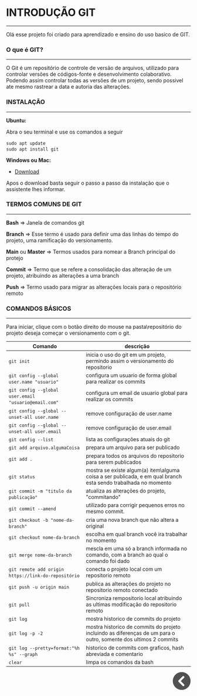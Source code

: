 # **INTRODUÇÃO  GIT** #
---
Olá esse projeto foi criado para aprendizado e ensino do uso basico de GIT.

### **O que é GIT?** ###
---

O Git é um repositório de controle de versão de arquivos, utilizado para controlar versões de códigos-fonte e desenvolvimento colaborativo. Podendo assim controlar todas as versões de um projeto, sendo possivel ate mesmo rastrear a data e autoria das alterações.

### **INSTALAÇÃO** ###
---

**Ubuntu:** 


Abra o seu terminal e use os comandos a seguir
```
sudo apt update
sudo apt install git
```

**Windows ou Mac:**

- [Download](https://git-scm.com/downloads)

Apos o download basta seguir o passo a passo da instalação que o assistente lhes informar.

### **TERMOS COMUNS DE GIT** ###
---
**Bash** => Janela de comandos git

**Branch** => Esse termo é usado para definir uma das linhas do tempo do projeto, uma ramificação do versionamento.

**Main** ou **Master** => Termos usados para nomear a Branch principal do protejo

**Commit** => Termo que se refere a consolidação das alteração de um projeto, atribuindo as alterações a uma branch

**Push** => Termo usado para migrar as alterações locais para o repositório remoto

### **COMANDOS BÁSICOS** ###
---
Para iniciar, clique com o botão direito do mouse na pasta\repositório do projeto deseja começar o versionamento com o git.

|Comando|descrição|
|-|-|
|`git init`|inicia o uso do git em um projeto, permindo assim o versionamento do repositorio|
|`git config --global user.name "usuario"`|configura um usuario de forma global para realizar os commits|
|`git config --global user.email "usuario@email.com"`|configura um email de usuario global para realizar os commits|
|`git config --global --unset-all user.name`|remove configuração de user.name|
|`git config --global --unset-all user.email`|remove configuração de user.email|
|`git config --list`| lista as configurações atuais do git|
|`git add arquivo.algumaCoisa`|prepara um arquivo para ser publicado|
|`git add .`|prepara todos os arquivos do repositorio para serem publicados|
|`git status`|mostra se existe algum(a) item\alguma coisa a  ser publicada, e em qual branch esta sendo trabalhada no momento|
|`git commit -m "titulo da publicação"`|atualiza as alterações do projeto, "commitando"|
|`git commit --amend`|utilizado para corrigir pequenos erros no mesmo commit.|
|`git checkout -b "nome-da-branch"`|cria uma nova branch que não altera a original|
|`git checkout nome-da-branch`|escolha em qual branch você ira trabalhar no momento|
|`git merge nome-da-branch`|mescla em uma só a branch informada no comando, com a branch ao qual o comando foi dado|
|`git remote add origin https://link-do-repositório`| conecta o projeto local com um repositorio remoto|
|`git push -u origin main`|publica as alterações do projeto no repositorio remoto conectado|
|`git pull`|Sincroniza rempositorio local atribuindo as ultimas modificação do repositorio remoto|
|`git log`|mostra historico de commits do projeto|
|`git log -p -2`|mostra historico de commits do projeto incluindo as diferenças de um para o outro, somente dos ultimos 2 commits|
|`git log --pretty=format:"%h %s" --graph`|historico de commits com graficos, hash abreviada e comentario|
|`clear`|limpa os comandos da bash|

<div style="text-align: right">

[![voltar](../imagens/icons/icons8-voltar-50.png)](../README.md)

</div>